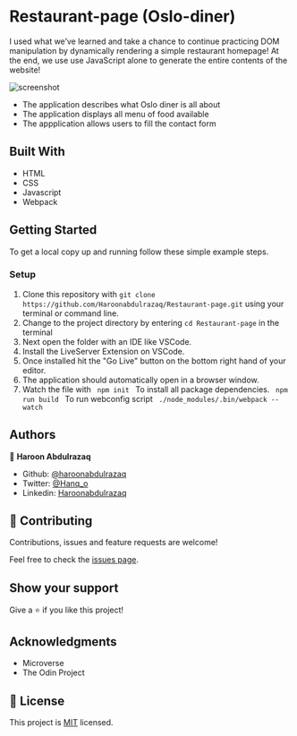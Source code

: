 # Restaurant-page (Oslo-diner)
I used what we’ve learned and take a chance to continue practicing DOM manipulation by dynamically rendering a simple restaurant homepage! At the end, we use use JavaScript alone to generate the entire contents of the website!
 

![screenshot](./screenshot.png)

- The application describes what Oslo diner is all about
- The application displays all menu of food available
- The appplication allows users to fill the contact form

## Built With

- HTML
- CSS
- Javascript
- Webpack


## Getting Started

To get a local copy up and running follow these simple example steps.

### Setup

1.  Clone this repository with
    `git clone https://github.com/Haroonabdulrazaq/Restaurant-page.git` using your terminal or command line.
2.  Change to the project directory by entering `cd Restaurant-page` in the terminal
3.  Next open the folder with an IDE like VSCode.
4.  Install the LiveServer Extension on VSCode.
5.  Once installed hit the "Go Live" button on the bottom right hand of your editor.
6.  The application should automatically open in a browser window.
7. Watch the file with
    <code> npm init </code> To install all package dependencies.
    <code> npm run build </code> To run webconfig script
    <code> ./node_modules/.bin/webpack --watch </code>

## Authors

👤 **Haroon Abdulrazaq**

- Github: [@haroonabdulrazaq](https://github.com/githubhandle)
- Twitter: [@Hanq_o](https://twitter.com/twitterhandle)
- Linkedin: [Haroonabdulrazaq](https://www.linkedin.com/in/haroonabdulrazaq)


## 🤝 Contributing

Contributions, issues and feature requests are welcome!

Feel free to check the [issues page](issues/).

## Show your support

Give a ⭐️ if you like this project!

## Acknowledgments

- Microverse
- The Odin Project

## 📝 License

This project is [MIT](lic.url) licensed.